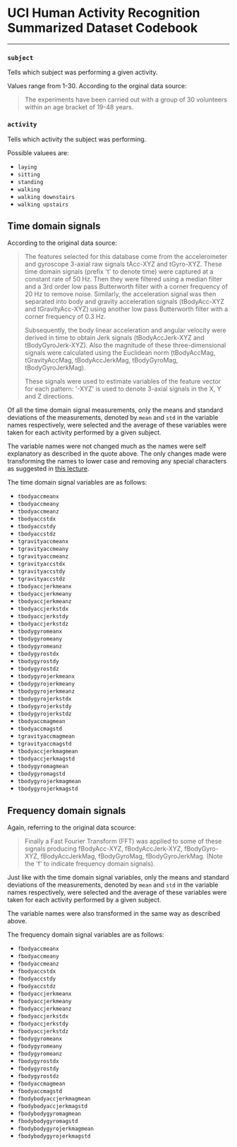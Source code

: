 # UCI Human Activity Recognition Summarized Dataset Codebook

- - -

### `subject`

Tells which subject was performing a given activity.

Values range from 1-30. According to the orginal data source:

> The experiments have been carried out with a group of 30 volunteers within an
> age bracket of 19-48 years.

### `activity`

Tells which activity the subject was performing.

Possible valuees are:

* `laying`
* `sitting`
* `standing`
* `walking`
* `walking downstairs`
* `walking upstairs`

## Time domain signals

According to the original data source:

> The features selected for this database come from the accelerometer and
> gyroscope 3-axial raw signals tAcc-XYZ and tGyro-XYZ. These time domain
> signals (prefix 't' to denote time) were captured at a constant rate of 50 Hz.
> Then they were filtered using a median filter and a 3rd order low pass
> Butterworth filter with a corner frequency of 20 Hz to remove noise.
> Similarly, the acceleration signal was then separated into body and gravity
> acceleration signals (tBodyAcc-XYZ and tGravityAcc-XYZ) using another low pass
> Butterworth filter with a corner frequency of 0.3 Hz.
>
> Subsequently, the body linear acceleration and angular velocity were derived
> in time to obtain Jerk signals (tBodyAccJerk-XYZ and tBodyGyroJerk-XYZ). Also
> the magnitude of these three-dimensional signals were calculated using the
> Euclidean norm (tBodyAccMag, tGravityAccMag, tBodyAccJerkMag, tBodyGyroMag,
> tBodyGyroJerkMag).
> 
> These signals were used to estimate variables of the feature vector for each
> pattern:
'-XYZ' is used to denote 3-axial signals in the X, Y and Z directions.

Of all the time domain signal measurements, only the means and standard
deviations of the measurements, denoted by `mean` and `std` in the variable
names respectively, were selected and the average of these variables were taken
for each activity performed by a given subject.

The variable names were not changed much as the names were self explanatory
as described in the quote above. The only changes made were transforming the
names to lower case and removing any special characters as suggested in
[this lecture](https://www.coursera.org/learn/data-cleaning/lecture/drpnT/editing-text-variables).

The time domain signal variables are as follows:

* `tbodyaccmeanx`
* `tbodyaccmeany`
* `tbodyaccmeanz`
* `tbodyaccstdx`
* `tbodyaccstdy`
* `tbodyaccstdz`
* `tgravityaccmeanx`
* `tgravityaccmeany`
* `tgravityaccmeanz`
* `tgravityaccstdx`
* `tgravityaccstdy`
* `tgravityaccstdz`
* `tbodyaccjerkmeanx`
* `tbodyaccjerkmeany`
* `tbodyaccjerkmeanz`
* `tbodyaccjerkstdx`
* `tbodyaccjerkstdy`
* `tbodyaccjerkstdz`
* `tbodygyromeanx`
* `tbodygyromeany`
* `tbodygyromeanz`
* `tbodygyrostdx`
* `tbodygyrostdy`
* `tbodygyrostdz`
* `tbodygyrojerkmeanx`
* `tbodygyrojerkmeany`
* `tbodygyrojerkmeanz`
* `tbodygyrojerkstdx`
* `tbodygyrojerkstdy`
* `tbodygyrojerkstdz`
* `tbodyaccmagmean`
* `tbodyaccmagstd`
* `tgravityaccmagmean`
* `tgravityaccmagstd`
* `tbodyaccjerkmagmean`
* `tbodyaccjerkmagstd`
* `tbodygyromagmean`
* `tbodygyromagstd`
* `tbodygyrojerkmagmean`
* `tbodygyrojerkmagstd`

## Frequency domain signals

Again, referring to the original data scource:

> Finally a Fast Fourier Transform (FFT) was applied to some of these signals
> producing fBodyAcc-XYZ, fBodyAccJerk-XYZ, fBodyGyro-XYZ, fBodyAccJerkMag,
> fBodyGyroMag, fBodyGyroJerkMag. (Note the 'f' to indicate frequency domain
> signals).

Just like with the time domain signal variables, only the means and standard
deviations of the measurements, denoted by `mean` and `std` in the variable
names respectively, were selected and the average of these variables were taken
for each activity performed by a given subject.

The variable names were also transformed in the same way as described above.

The frequency domain signal variables are as follows:

* `fbodyaccmeanx`
* `fbodyaccmeany`
* `fbodyaccmeanz`
* `fbodyaccstdx`
* `fbodyaccstdy`
* `fbodyaccstdz`
* `fbodyaccjerkmeanx`
* `fbodyaccjerkmeany`
* `fbodyaccjerkmeanz`
* `fbodyaccjerkstdx`
* `fbodyaccjerkstdy`
* `fbodyaccjerkstdz`
* `fbodygyromeanx`
* `fbodygyromeany`
* `fbodygyromeanz`
* `fbodygyrostdx`
* `fbodygyrostdy`
* `fbodygyrostdz`
* `fbodyaccmagmean`
* `fbodyaccmagstd`
* `fbodybodyaccjerkmagmean`
* `fbodybodyaccjerkmagstd`
* `fbodybodygyromagmean`
* `fbodybodygyromagstd`
* `fbodybodygyrojerkmagmean`
* `fbodybodygyrojerkmagstd`
